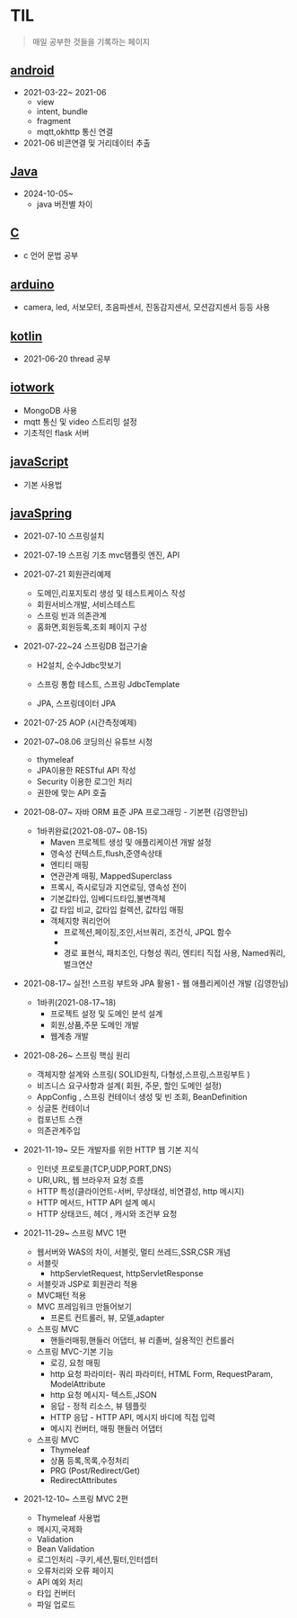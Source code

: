 # TIL



> 매일 공부한 것들을 기록하는 페이지



## [android](./work/androidWork)

* 2021-03-22~ 2021-06
  * view
  * intent, bundle
  * fragment
  * mqtt,okhttp 통신 연결
* 2021-06  비콘연결 및 거리데이터 추출

## [Java](./work/java)

* 2024-10-05~
  * java 버전별 차이


## [C](./work/myc)

* c 언어 문법 공부



## [arduino](./work/arduino)

* camera, led, 서보모터, 초음파센서, 진동감지센서, 모션감지센서 등등 사용



## [kotlin](./work/realKotlinWork)

* 2021-06-20 thread 공부



## [iotwork](./work/iotwork)

* MongoDB 사용
* mqtt 통신 및 video 스트리밍 설정
* 기초적인 flask 서버

## [javaScript](./work/javaScript)

* 기본 사용법

## [javaSpring](./work/javaSpring)

* 2021-07-10 스프링설치
* 2021-07-19 스프링 기초 mvc탬플릿 엔진, API
* 2021-07-21 회원관리예제
  * 도메인,리포지토리 생성 및 테스트케이스 작성
  * 회원서비스개발, 서비스테스트
  * 스프링 빈과 의존관계
  * 홈화면,회원등록,조회 페이지 구성
* 2021-07-22~24 스프링DB 접근기술
  
  * H2설치, 순수Jdbc맛보기
  * 스프링 통합 테스트, 스프링 JdbcTemplate
  
  * JPA, 스프링데이터 JPA
* 2021-07-25 AOP (시간측정예제)
* 2021-07~08.06 코딩의신 유튜브 시청
  * thymeleaf
  * JPA이용한 RESTful API 작성
  * Security 이용한 로그인 처리
  * 권한에 맞는 API 호출
* 2021-08-07~ 자바 ORM 표준 JPA 프로그래밍 - 기본편 (김영한님)
  * 1바퀴완료(2021-08-07~ 08-15)
    * Maven 프로젝트 생성 및 애플리케이션 개발 설정
    * 영속성 컨텍스트,flush,준영속상태
    * 엔티티 매핑
    * 연관관계 매핑, MappedSuperclass
    * 프록시, 즉시로딩과 지연로딩, 영속성 전이
    * 기본값타입, 임베디드타입,불변객체
    * 값 타입 비교, 값타입 컬렉션, 값타입 매핑
    * 객체지향 쿼리언어
      * 프로젝션,페이징,조인,서브쿼리, 조건식, JPQL 함수
      * 
      * 경로 표현식, 패치조인, 다형성 쿼리, 엔티티 직접 사용, Named쿼리, 벌크연산
* 2021-08-17~ 실전! 스프링 부트와 JPA 활용1 - 웹 애플리케이션 개발 (김영한님)
  * 1바퀴(2021-08-17~18)
    * 프로젝트 설정 및 도메인 분석 설계
    * 회원,상품,주문 도메인 개발
    * 웹계층 개발
* 2021-08-26~ 스프링 핵심 원리
  * 객체지향 설계와 스프링( SOLID원칙, 다형성,스프링,스프링부트 )
  * 비즈니스 요구사항과 설계( 회원, 주문, 할인 도메인 설정)
  * AppConfig , 스프링 컨테이너 생성 및 빈 조회, BeanDefinition
  * 싱글톤 컨테이너
  * 컴포넌트 스캔
  * 의존관계주입
* 2021-11-19~ 모든 개발자를 위한 HTTP 웹 기본 지식
  * 인터넷 프로토콜(TCP,UDP,PORT,DNS)
  * URI,URL, 웹 브라우저 요청 흐름
  * HTTP 특성(클라이언트-서버, 무상태성, 비연결성, http 메시지)
  * HTTP 메서드, HTTP API 설계 예시
  * HTTP 상태코드, 헤더 , 캐시와 조건부 요청
* 2021-11-29~ 스프링 MVC 1편
  * 웹서버와 WAS의 차이, 서블릿, 멀티 쓰레드,SSR,CSR 개념
  * 서블릿
    * httpServletRequest, httpServletResponse
  * 서블릿과 JSP로 회원관리 적용
  * MVC패턴 적용
  * MVC 프레임워크 만들어보기
    * 프론트 컨트롤러, 뷰, 모델,adapter
  * 스프링 MVC
    * 핸들러매핑,핸들러 어댑터, 뷰 리졸버, 실용적인 컨트롤러
  * 스프링 MVC-기본 기능
    * 로깅, 요청 매핑
    * http 요청 파라미터- 쿼리 파라미터, HTML Form, RequestParam, ModelAttribute
    * http 요청 메시지- 텍스트,JSON
    * 응답 - 정적 리소스, 뷰 템플릿
    * HTTP 응답 - HTTP API, 메시지 바디에 직접 입력
    * 메시지 컨버터, 매핑 핸들러 어댑터
  * 스프링 MVC
    * Thymeleaf
    * 상품 등록,목록,수정처리
    * PRG (Post/Redirect/Get)
    * RedirectAttributes

* 2021-12-10~ 스프링 MVC 2편
  * Thymeleaf 사용법
  * 메시지,국제화
  * Validation
  * Bean Validation
  * 로그인처리 -쿠키,세션,필터,인터셉터
  * 오류처리와 오류 페이지
  * API 예외 처리
  * 타입 컨버터
  * 파일 업로드

